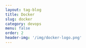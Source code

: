```yaml
---
layout: tag-blog
title: Docker
slug: docker
category: devops
menu: false
order: 2
header-img: '/img/docker-logo.png'
---
```


